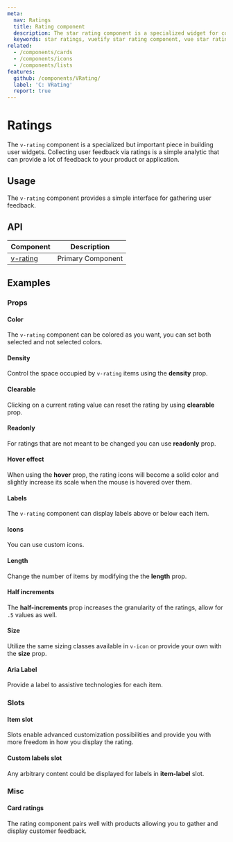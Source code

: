 ```yaml
---
meta:
  nav: Ratings
  title: Rating component
  description: The star rating component is a specialized widget for collecting user feedback via ratings.
  keywords: star ratings, vuetify star rating component, vue star rating component, rating component
related:
  - /components/cards
  - /components/icons
  - /components/lists
features:
  github: /components/VRating/
  label: 'C: VRating'
  report: true
---
```


# Ratings

The `v-rating` component is a specialized but important piece in building user widgets. Collecting user feedback via ratings is a simple analytic that can provide a lot of feedback to your product or application.

<PageFeatures />

## Usage

The `v-rating` component provides a simple interface for gathering user feedback.

<ExamplesUsage name="v-rating" />

<PromotedEntry />

## API

| Component | Description |
| - | - |
| [v-rating](/api/v-rating/) | Primary Component |

<ApiInline hide-links />

## Examples

### Props

#### Color

The `v-rating` component can be colored as you want, you can set both selected and not selected colors.

<ExamplesExample file="v-rating/prop-color" />

#### Density

Control the space occupied by `v-rating` items using the **density** prop.

<ExamplesExample file="v-rating/prop-density" />

#### Clearable

Clicking on a current rating value can reset the rating by using **clearable** prop.

<ExamplesExample file="v-rating/prop-clearable" />

#### Readonly

For ratings that are not meant to be changed you can use **readonly** prop.

<ExamplesExample file="v-rating/prop-readonly" />

#### Hover effect

When using the **hover** prop, the rating icons will become a solid color and slightly increase its scale when the mouse is hovered over them.

<ExamplesExample file="v-rating/prop-hover" />

#### Labels

The `v-rating` component can display labels above or below each item.

<ExamplesExample file="v-rating/prop-item-labels" />

#### Icons

You can use custom icons.

<ExamplesExample file="v-rating/prop-icons" />

#### Length

Change the number of items by modifying the the **length** prop.

<ExamplesExample file="v-rating/prop-length" />

#### Half increments

The **half-increments** prop increases the granularity of the ratings, allow for `.5` values as well.

<ExamplesExample file="v-rating/prop-half-increments" />

#### Size

Utilize the same sizing classes available in `v-icon` or provide your own with the **size** prop.

<ExamplesExample file="v-rating/prop-size" />

#### Aria Label

Provide a label to assistive technologies for each item.

<ExamplesExample file="v-rating/prop-icon-label" />

### Slots

#### Item slot

Slots enable advanced customization possibilities and provide you with more freedom in how you display the rating.

<ExamplesExample file="v-rating/slot-item" />

#### Custom labels slot

Any arbitrary content could be displayed for labels in **item-label** slot.

<ExamplesExample file="v-rating/slot-item-label" />

### Misc

<!-- #### Advanced usage

The `v-rating` component fits right in with existing components. Build truly complex examples with rich features and beautiful designs.

<ExamplesExample file="v-rating/misc-advanced" /> -->

#### Card ratings

The rating component pairs well with products allowing you to gather and display customer feedback.

<ExamplesExample file="v-rating/misc-card" />

<ExamplesExample file="v-rating/misc-card-overview" />

